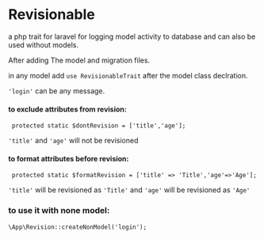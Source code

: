 # Revisionable
a php trait for laravel for logging model activity to database and can also be used without models.

After adding The model and migration files.

in any model add ``` use RevisionableTrait ``` after the model class declration.

``` 'login' ``` can be any message.

#### to exclude attributes from revision:
``` protected static $dontRevision = ['title','age'];```

```'title'``` and ```'age'``` will not be revisioned

#### to format attributes before revision:
``` protected static $formatRevision = ['title' => 'Title','age'=>'Age'];```

```'title'``` will be revisioned as ```'Title'``` and ```'age'``` will be revisioned as ```'Age'```

### to use it with none model:
``` \App\Revision::createNonModel('login'); ```
